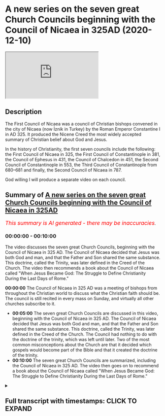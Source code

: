 # A new series on the seven great Church Councils beginning with the Council of Nicaea in 325AD (2020-12-10)

<iframe loading='lazy' allow='autoplay' src='https://www.youtube.com/embed/xDMqo1jMVH4'></iframe>

## Description

The First Council of Nicaea was a council of Christian bishops convened in the city of Nicaea (now İznik in Turkey) by the Roman Emperor Constantine I in AD 325. It produced the Nicene Creed the most widely accepted summary of Christian belief about God and Jesus.

In the history of Christianity, the first seven councils include the following: the First Council of Nicaea in 325, the First Council of Constantinople in 381, the Council of Ephesus in 431, the Council of Chalcedon in 451, the Second Council of Constantinople in 553, the Third Council of Constantinople from 680–681 and finally, the Second Council of Nicaea in 787.

God willing I will produce a separate video on each council.

## Summary of [A new series on the seven great Church Councils beginning with the Council of Nicaea in 325AD](https://www.youtube.com/watch?v=xDMqo1jMVH4)


*<span style="color:red; font-size:125%">This summary is AI generated - there may be inaccuracies</span>. [](/)*

### <a onclick="modifyYTiframeseektime('0')">00:00:00</a> - <a onclick="modifyYTiframeseektime('600')">00:10:00</a>

The video discusses the seven great Church Councils, beginning with the Council of Nicaea in 325 AD. The Council of Nicaea decided that Jesus was both God and man, and that the Father and Son shared the same substance. This doctrine, called the Trinity, was later defined in the Creed of the Church. The video then recommends a book about the Council of Nicaea called "When Jesus Became God: The Struggle to Define Christianity During the Last Days of Rome."

**<a onclick="modifyYTiframeseektime('0')">00:00:00</a>** The Council of Nicaea in 325 AD was a meeting of bishops from throughout the Christian world to discuss what the Christian faith should be. The council is still recited in every mass on Sunday, and virtually all other churches subscribe to it.
* **<a onclick="modifyYTiframeseektime('300')">00:05:00</a>** The seven great Church Councils are discussed in this video, beginning with the Council of Nicaea in 325 AD. The Council of Nicaea decided that Jesus was both God and man, and that the Father and Son shared the same substance. This doctrine, called the Trinity, was later defined in the Creed of the Church. The Council had nothing to do with the doctrine of the trinity, which was left until later. Two of the most common misconceptions about the Church are that it decided which gospels would become part of the Bible and that it created the doctrine of the trinity.
* **<a onclick="modifyYTiframeseektime('600')">00:10:00</a>** The seven great Church Councils are summarized, including the Council of Nicaea in 325 AD. The video then goes on to recommend a book about the Council of Nicaea called "When Jesus Became God: The Struggle to Define Christianity During the Last Days of Rome."

<details><summary><h2>Full transcript with timestamps: CLICK TO EXPAND</h2></summary>

<a onclick="modifyYTiframeseektime('1')">0:00:01</a> hello and um i'd like to begin  
<a onclick="modifyYTiframeseektime('3')">0:00:03</a> a series of seven videos looking at the  
<a onclick="modifyYTiframeseektime('7')">0:00:07</a> seven  
<a onclick="modifyYTiframeseektime('8')">0:00:08</a> councils of the church these are the  
<a onclick="modifyYTiframeseektime('10')">0:00:10</a> great  
<a onclick="modifyYTiframeseektime('11')">0:00:11</a> gatherings of all the bishops in  
<a onclick="modifyYTiframeseektime('13')">0:00:13</a> christendom of the church  
<a onclick="modifyYTiframeseektime('14')">0:00:14</a> who met on seven occasions over many  
<a onclick="modifyYTiframeseektime('16')">0:00:16</a> centuries  
<a onclick="modifyYTiframeseektime('18')">0:00:18</a> to thrash out or agree to reach a  
<a onclick="modifyYTiframeseektime('20')">0:00:20</a> consensus  
<a onclick="modifyYTiframeseektime('22')">0:00:22</a> on what christians should believe on  
<a onclick="modifyYTiframeseektime('24')">0:00:24</a> christian doctrine on the christian  
<a onclick="modifyYTiframeseektime('26')">0:00:26</a> creed  
<a onclick="modifyYTiframeseektime('27')">0:00:27</a> and i think it's useful to look at this  
<a onclick="modifyYTiframeseektime('29')">0:00:29</a> and also perhaps to offer some comments  
<a onclick="modifyYTiframeseektime('31')">0:00:31</a> on it as well in the light  
<a onclick="modifyYTiframeseektime('32')">0:00:32</a> of the christian's own scriptures and  
<a onclick="modifyYTiframeseektime('35')">0:00:35</a> what we now know of the historical jesus  
<a onclick="modifyYTiframeseektime('37')">0:00:37</a> and the way  
<a onclick="modifyYTiframeseektime('38')">0:00:38</a> theology doctrine has evolved and  
<a onclick="modifyYTiframeseektime('40')">0:00:40</a> developed over the centuries  
<a onclick="modifyYTiframeseektime('43')">0:00:43</a> so um i think there's an opportunity to  
<a onclick="modifyYTiframeseektime('45')">0:00:45</a> look at seven different videos at the  
<a onclick="modifyYTiframeseektime('47')">0:00:47</a> seven councils  
<a onclick="modifyYTiframeseektime('49')">0:00:49</a> starting with the the most famous  
<a onclick="modifyYTiframeseektime('51')">0:00:51</a> council of them all the council of  
<a onclick="modifyYTiframeseektime('53')">0:00:53</a> nicaea  
<a onclick="modifyYTiframeseektime('54')">0:00:54</a> in the fourth century um so why is this  
<a onclick="modifyYTiframeseektime('58')">0:00:58</a> important  
<a onclick="modifyYTiframeseektime('58')">0:00:58</a> why is this not just a bit of ancient  
<a onclick="modifyYTiframeseektime('60')">0:01:00</a> history well the council of nicaea  
<a onclick="modifyYTiframeseektime('63')">0:01:03</a> for example is still recited in every  
<a onclick="modifyYTiframeseektime('66')">0:01:06</a> mass on sunday  
<a onclick="modifyYTiframeseektime('68')">0:01:08</a> so christians throughout the world who  
<a onclick="modifyYTiframeseektime('70')">0:01:10</a> are roman catholic  
<a onclick="modifyYTiframeseektime('71')">0:01:11</a> uh recite read out uh the council of  
<a onclick="modifyYTiframeseektime('75')">0:01:15</a> nicaea so it re and that's the biggest  
<a onclick="modifyYTiframeseektime('78')">0:01:18</a> church in the world  
<a onclick="modifyYTiframeseektime('80')">0:01:20</a> and virtually all other churches main  
<a onclick="modifyYTiframeseektime('83')">0:01:23</a> churches  
<a onclick="modifyYTiframeseektime('84')">0:01:24</a> agree that this council is true and they  
<a onclick="modifyYTiframeseektime('86')">0:01:26</a> subscribe to it it's their doctrine it's  
<a onclick="modifyYTiframeseektime('88')">0:01:28</a> it expresses their faith uh in the most  
<a onclick="modifyYTiframeseektime('91')">0:01:31</a> succinct way  
<a onclick="modifyYTiframeseektime('92')">0:01:32</a> uh whether it be the church of england  
<a onclick="modifyYTiframeseektime('94')">0:01:34</a> or the methodist church or or whoever  
<a onclick="modifyYTiframeseektime('96')">0:01:36</a> but that with the exception of um say  
<a onclick="modifyYTiframeseektime('99')">0:01:39</a> that you have his witnesses  
<a onclick="modifyYTiframeseektime('101')">0:01:41</a> most other churches accepted  
<a onclick="modifyYTiframeseektime('104')">0:01:44</a> so um i want to talk about these creeds  
<a onclick="modifyYTiframeseektime('107')">0:01:47</a> what they mean  
<a onclick="modifyYTiframeseektime('108')">0:01:48</a> why they were formulated why they're  
<a onclick="modifyYTiframeseektime('110')">0:01:50</a> important and also offer a few points  
<a onclick="modifyYTiframeseektime('112')">0:01:52</a> of comment by way as i say of um  
<a onclick="modifyYTiframeseektime('116')">0:01:56</a> what the historical jesus uh apparently  
<a onclick="modifyYTiframeseektime('119')">0:01:59</a> said and what even the christian's own  
<a onclick="modifyYTiframeseektime('120')">0:02:00</a> bible  
<a onclick="modifyYTiframeseektime('122')">0:02:02</a> says by way of contrast  
<a onclick="modifyYTiframeseektime('125')">0:02:05</a> so what was the counts of nicaea why is  
<a onclick="modifyYTiframeseektime('127')">0:02:07</a> it called the council of nicaea well  
<a onclick="modifyYTiframeseektime('129')">0:02:09</a> the nicaea was a town in what is today  
<a onclick="modifyYTiframeseektime('134')">0:02:14</a> called turkey  
<a onclick="modifyYTiframeseektime('135')">0:02:15</a> and it was chosen by the then emperor  
<a onclick="modifyYTiframeseektime('138')">0:02:18</a> constantine  
<a onclick="modifyYTiframeseektime('139')">0:02:19</a> as a convenient place in the center of  
<a onclick="modifyYTiframeseektime('141')">0:02:21</a> the roman empire  
<a onclick="modifyYTiframeseektime('143')">0:02:23</a> in 325 a.d where all the bishops who  
<a onclick="modifyYTiframeseektime('146')">0:02:26</a> were called were invited from other  
<a onclick="modifyYTiframeseektime('148')">0:02:28</a> world from britain  
<a onclick="modifyYTiframeseektime('149')">0:02:29</a> from greece from italy  
<a onclick="modifyYTiframeseektime('152')">0:02:32</a> from uh from the east  
<a onclick="modifyYTiframeseektime('156')">0:02:36</a> wherever they may be were called over a  
<a onclick="modifyYTiframeseektime('157')">0:02:37</a> thousand bishops were invited  
<a onclick="modifyYTiframeseektime('159')">0:02:39</a> uh in the end only about three 318  
<a onclick="modifyYTiframeseektime('162')">0:02:42</a> the number varies and the sources  
<a onclick="modifyYTiframeseektime('164')">0:02:44</a> actually were able to attend along with  
<a onclick="modifyYTiframeseektime('166')">0:02:46</a> all their assistants and fellow priests  
<a onclick="modifyYTiframeseektime('168')">0:02:48</a> and presbyters and deacons so  
<a onclick="modifyYTiframeseektime('170')">0:02:50</a> it's actually quite a large number of  
<a onclick="modifyYTiframeseektime('171')">0:02:51</a> people who attended we have  
<a onclick="modifyYTiframeseektime('174')">0:02:54</a> some records uh from that time a chap  
<a onclick="modifyYTiframeseektime('177')">0:02:57</a> called eusebius kept a record  
<a onclick="modifyYTiframeseektime('179')">0:02:59</a> um so we have some idea what actually  
<a onclick="modifyYTiframeseektime('181')">0:03:01</a> happened  
<a onclick="modifyYTiframeseektime('183')">0:03:03</a> but uh constantine the the emperor was  
<a onclick="modifyYTiframeseektime('186')">0:03:06</a> um  
<a onclick="modifyYTiframeseektime('186')">0:03:06</a> the guy who was uh in charge and he  
<a onclick="modifyYTiframeseektime('189')">0:03:09</a> wanted  
<a onclick="modifyYTiframeseektime('190')">0:03:10</a> a creed uh to express the common faith  
<a onclick="modifyYTiframeseektime('193')">0:03:13</a> of the church  
<a onclick="modifyYTiframeseektime('194')">0:03:14</a> because at that time be both before and  
<a onclick="modifyYTiframeseektime('197')">0:03:17</a> after actually the church was in  
<a onclick="modifyYTiframeseektime('198')">0:03:18</a> conflict was riven apart by  
<a onclick="modifyYTiframeseektime('200')">0:03:20</a> disagreements over who jesus  
<a onclick="modifyYTiframeseektime('204')">0:03:24</a> was and there were other issues as well  
<a onclick="modifyYTiframeseektime('205')">0:03:25</a> but this was the biggest  
<a onclick="modifyYTiframeseektime('207')">0:03:27</a> theological issue of all the churchmen  
<a onclick="modifyYTiframeseektime('210')">0:03:30</a> lead church leaders like say athanasius  
<a onclick="modifyYTiframeseektime('212')">0:03:32</a> who is a  
<a onclick="modifyYTiframeseektime('214')">0:03:34</a> a pretty famous high-profile bishop in  
<a onclick="modifyYTiframeseektime('216')">0:03:36</a> alexandria in uh  
<a onclick="modifyYTiframeseektime('218')">0:03:38</a> today's egypt he defended the idea  
<a onclick="modifyYTiframeseektime('222')">0:03:42</a> that jesus was god just like the father  
<a onclick="modifyYTiframeseektime('224')">0:03:44</a> was god father was god  
<a onclick="modifyYTiframeseektime('226')">0:03:46</a> jesus was god there were other people  
<a onclick="modifyYTiframeseektime('228')">0:03:48</a> some of who were bishops but perhaps the  
<a onclick="modifyYTiframeseektime('230')">0:03:50</a> most famous one was called  
<a onclick="modifyYTiframeseektime('231')">0:03:51</a> arius and arius um  
<a onclick="modifyYTiframeseektime('234')">0:03:54</a> was what's called a presbyter kind of  
<a onclick="modifyYTiframeseektime('236')">0:03:56</a> like a priest  
<a onclick="modifyYTiframeseektime('238')">0:03:58</a> also from the same part of the world who  
<a onclick="modifyYTiframeseektime('241')">0:04:01</a> although  
<a onclick="modifyYTiframeseektime('242')">0:04:02</a> he agreed that jesus was divine  
<a onclick="modifyYTiframeseektime('245')">0:04:05</a> believed actually that there was a time  
<a onclick="modifyYTiframeseektime('247')">0:04:07</a> when he did not exist  
<a onclick="modifyYTiframeseektime('248')">0:04:08</a> and that was almost his catchphrase that  
<a onclick="modifyYTiframeseektime('250')">0:04:10</a> the son uh was god but there was a time  
<a onclick="modifyYTiframeseektime('253')">0:04:13</a> when he was not  
<a onclick="modifyYTiframeseektime('254')">0:04:14</a> he didn't exist only the father existed  
<a onclick="modifyYTiframeseektime('256')">0:04:16</a> from all eternity  
<a onclick="modifyYTiframeseektime('257')">0:04:17</a> the son ultimately although he was the  
<a onclick="modifyYTiframeseektime('260')">0:04:20</a> greatest  
<a onclick="modifyYTiframeseektime('261')">0:04:21</a> and existed before anything else was  
<a onclick="modifyYTiframeseektime('263')">0:04:23</a> created was ultimately  
<a onclick="modifyYTiframeseektime('265')">0:04:25</a> created by god so the sun was in a sense  
<a onclick="modifyYTiframeseektime('268')">0:04:28</a> a created god  
<a onclick="modifyYTiframeseektime('269')">0:04:29</a> if you like and many people in the  
<a onclick="modifyYTiframeseektime('273')">0:04:33</a> church  
<a onclick="modifyYTiframeseektime('273')">0:04:33</a> at that time agreed but many people also  
<a onclick="modifyYTiframeseektime('277')">0:04:37</a> agreed with athanasius  
<a onclick="modifyYTiframeseektime('279')">0:04:39</a> and uh in those days when christians  
<a onclick="modifyYTiframeseektime('281')">0:04:41</a> disagreed they got violent and  
<a onclick="modifyYTiframeseektime('283')">0:04:43</a> particularly athanasius had a reputation  
<a onclick="modifyYTiframeseektime('285')">0:04:45</a> for being a bit of a thug  
<a onclick="modifyYTiframeseektime('286')">0:04:46</a> and um it was alleged that he uh  
<a onclick="modifyYTiframeseektime('289')">0:04:49</a> through various mercenaries he got  
<a onclick="modifyYTiframeseektime('291')">0:04:51</a> people beaten up for their theological  
<a onclick="modifyYTiframeseektime('293')">0:04:53</a> views  
<a onclick="modifyYTiframeseektime('294')">0:04:54</a> and even people famously in the  
<a onclick="modifyYTiframeseektime('295')">0:04:55</a> marketplace used to argue and get a bit  
<a onclick="modifyYTiframeseektime('298')">0:04:58</a> violent  
<a onclick="modifyYTiframeseektime('298')">0:04:58</a> um about theological disputes about the  
<a onclick="modifyYTiframeseektime('301')">0:05:01</a> trinity  
<a onclick="modifyYTiframeseektime('301')">0:05:01</a> and about jesus and whatever um it  
<a onclick="modifyYTiframeseektime('304')">0:05:04</a> reminds me somewhat of muslims who are  
<a onclick="modifyYTiframeseektime('306')">0:05:06</a> so passionate about their faith some are  
<a onclick="modifyYTiframeseektime('308')">0:05:08</a> that they uh do things they shouldn't  
<a onclick="modifyYTiframeseektime('310')">0:05:10</a> in those days christians fulfill that  
<a onclick="modifyYTiframeseektime('313')">0:05:13</a> role today's christians  
<a onclick="modifyYTiframeseektime('315')">0:05:15</a> are pretty lukewarm and securized don't  
<a onclick="modifyYTiframeseektime('317')">0:05:17</a> really mind if they get walked all over  
<a onclick="modifyYTiframeseektime('318')">0:05:18</a> by  
<a onclick="modifyYTiframeseektime('319')">0:05:19</a> by other people and their faith is  
<a onclick="modifyYTiframeseektime('321')">0:05:21</a> insulted and they say oh well  
<a onclick="modifyYTiframeseektime('322')">0:05:22</a> we should make fun of our religion we're  
<a onclick="modifyYTiframeseektime('324')">0:05:24</a> happy with that but  
<a onclick="modifyYTiframeseektime('326')">0:05:26</a> um but in the fourth century christians  
<a onclick="modifyYTiframeseektime('328')">0:05:28</a> took their faith very seriously and  
<a onclick="modifyYTiframeseektime('329')">0:05:29</a> wouldn't have put up with any nonsense  
<a onclick="modifyYTiframeseektime('331')">0:05:31</a> um anyway so this council meets um  
<a onclick="modifyYTiframeseektime('335')">0:05:35</a> and um the arguments take place between  
<a onclick="modifyYTiframeseektime('338')">0:05:38</a> uh those representing athanasius the  
<a onclick="modifyYTiframeseektime('341')">0:05:41</a> bishop  
<a onclick="modifyYTiframeseektime('341')">0:05:41</a> who defended the idea that jesus was god  
<a onclick="modifyYTiframeseektime('344')">0:05:44</a> um  
<a onclick="modifyYTiframeseektime('345')">0:05:45</a> and the idea that the father and the son  
<a onclick="modifyYTiframeseektime('348')">0:05:48</a> shared the same being the same substance  
<a onclick="modifyYTiframeseektime('352')">0:05:52</a> the word in greek and this is a bit of  
<a onclick="modifyYTiframeseektime('353')">0:05:53</a> jargon but it's gone down in history  
<a onclick="modifyYTiframeseektime('356')">0:05:56</a> is homousion homo meaning the same  
<a onclick="modifyYTiframeseektime('359')">0:05:59</a> and usion coming from the greek word  
<a onclick="modifyYTiframeseektime('361')">0:06:01</a> uzia meaning  
<a onclick="modifyYTiframeseektime('362')">0:06:02</a> being excuse me or substance same beings  
<a onclick="modifyYTiframeseektime('366')">0:06:06</a> in this word  
<a onclick="modifyYTiframeseektime('367')">0:06:07</a> homo usion entered into the vocabulary  
<a onclick="modifyYTiframeseektime('369')">0:06:09</a> of the church  
<a onclick="modifyYTiframeseektime('370')">0:06:10</a> and it's still part of the vocabulary of  
<a onclick="modifyYTiframeseektime('371')">0:06:11</a> the church in its understanding of the  
<a onclick="modifyYTiframeseektime('373')">0:06:13</a> relationship between the father and the  
<a onclick="modifyYTiframeseektime('375')">0:06:15</a> son  
<a onclick="modifyYTiframeseektime('376')">0:06:16</a> between the father who's god and jesus  
<a onclick="modifyYTiframeseektime('378')">0:06:18</a> is god they share the same sub they're  
<a onclick="modifyYTiframeseektime('380')">0:06:20</a> both  
<a onclick="modifyYTiframeseektime('380')">0:06:20</a> divine they're both god in the absolute  
<a onclick="modifyYTiframeseektime('383')">0:06:23</a> sense  
<a onclick="modifyYTiframeseektime('384')">0:06:24</a> whereas those who are opposed to the  
<a onclick="modifyYTiframeseektime('387')">0:06:27</a> idea of  
<a onclick="modifyYTiframeseektime('388')">0:06:28</a> jesus being the uncreated god people  
<a onclick="modifyYTiframeseektime('390')">0:06:30</a> like arius  
<a onclick="modifyYTiframeseektime('392')">0:06:32</a> rejected that term and they rejected it  
<a onclick="modifyYTiframeseektime('394')">0:06:34</a> on the good sound principle that  
<a onclick="modifyYTiframeseektime('396')">0:06:36</a> actually  
<a onclick="modifyYTiframeseektime('396')">0:06:36</a> it's not in the bible it's simply not  
<a onclick="modifyYTiframeseektime('398')">0:06:38</a> there in the jewish bible it's not  
<a onclick="modifyYTiframeseektime('400')">0:06:40</a> they're the new testament jesus never  
<a onclick="modifyYTiframeseektime('401')">0:06:41</a> preached homoresion neither did the  
<a onclick="modifyYTiframeseektime('403')">0:06:43</a> apostles needed the  
<a onclick="modifyYTiframeseektime('404')">0:06:44</a> paul or anyone so why are we using this  
<a onclick="modifyYTiframeseektime('408')">0:06:48</a> bidder this innovative term to describe  
<a onclick="modifyYTiframeseektime('411')">0:06:51</a> the god head the term comes from pagan  
<a onclick="modifyYTiframeseektime('414')">0:06:54</a> philosophy from greek philosophy  
<a onclick="modifyYTiframeseektime('415')">0:06:55</a> anyway so at the end of the day  
<a onclick="modifyYTiframeseektime('419')">0:06:59</a> a vote was taken and this is how  
<a onclick="modifyYTiframeseektime('422')">0:07:02</a> doctrine was created  
<a onclick="modifyYTiframeseektime('425')">0:07:05</a> at some crucial points in the church  
<a onclick="modifyYTiframeseektime('427')">0:07:07</a> through majority  
<a onclick="modifyYTiframeseektime('428')">0:07:08</a> votes and the majority vote was that  
<a onclick="modifyYTiframeseektime('432')">0:07:12</a> athanasius was right and god  
<a onclick="modifyYTiframeseektime('435')">0:07:15</a> was declared to be the father and the  
<a onclick="modifyYTiframeseektime('439')">0:07:19</a> son  
<a onclick="modifyYTiframeseektime('440')">0:07:20</a> so uh those who were disagreed  
<a onclick="modifyYTiframeseektime('443')">0:07:23</a> were banished so there's a great  
<a onclick="modifyYTiframeseektime('444')">0:07:24</a> incentive to vote the way the  
<a onclick="modifyYTiframeseektime('447')">0:07:27</a> emperor wanted you to vote and he  
<a onclick="modifyYTiframeseektime('449')">0:07:29</a> supported the ideas of athanasius  
<a onclick="modifyYTiframeseektime('451')">0:07:31</a> and if you didn't support the uh the  
<a onclick="modifyYTiframeseektime('453')">0:07:33</a> views of the roman empire  
<a onclick="modifyYTiframeseektime('455')">0:07:35</a> and the emperor uh then you were  
<a onclick="modifyYTiframeseektime('457')">0:07:37</a> banished  
<a onclick="modifyYTiframeseektime('458')">0:07:38</a> which was not a punishment that you'd  
<a onclick="modifyYTiframeseektime('460')">0:07:40</a> want so  
<a onclick="modifyYTiframeseektime('461')">0:07:41</a> um the the council uh agreed  
<a onclick="modifyYTiframeseektime('464')">0:07:44</a> uh with athanasius as i was saying  
<a onclick="modifyYTiframeseektime('467')">0:07:47</a> and the creed that came out of creed is  
<a onclick="modifyYTiframeseektime('470')">0:07:50</a> a statement of belief like  
<a onclick="modifyYTiframeseektime('471')">0:07:51</a> akida basically uh which is the arabic  
<a onclick="modifyYTiframeseektime('474')">0:07:54</a> term  
<a onclick="modifyYTiframeseektime('475')">0:07:55</a> um the arab the nicene creed was created  
<a onclick="modifyYTiframeseektime('478')">0:07:58</a> and it had  
<a onclick="modifyYTiframeseektime('478')">0:07:58</a> phrases like jesus been described as  
<a onclick="modifyYTiframeseektime('481')">0:08:01</a> light from light  
<a onclick="modifyYTiframeseektime('482')">0:08:02</a> true god from true god that was one  
<a onclick="modifyYTiframeseektime('484')">0:08:04</a> expression from the  
<a onclick="modifyYTiframeseektime('486')">0:08:06</a> nicen creed that proclaims his divinity  
<a onclick="modifyYTiframeseektime('488')">0:08:08</a> jesus christ is said to be begotten  
<a onclick="modifyYTiframeseektime('491')">0:08:11</a> not made i'm not quite sure what  
<a onclick="modifyYTiframeseektime('493')">0:08:13</a> begotten means because if you beget  
<a onclick="modifyYTiframeseektime('494')">0:08:14</a> something that implies  
<a onclick="modifyYTiframeseektime('495')">0:08:15</a> priority ontological priority of the one  
<a onclick="modifyYTiframeseektime('498')">0:08:18</a> who is begetting but hey  
<a onclick="modifyYTiframeseektime('500')">0:08:20</a> uh begotten not made uh asserting  
<a onclick="modifyYTiframeseektime('503')">0:08:23</a> therefore that he was not a mere  
<a onclick="modifyYTiframeseektime('504')">0:08:24</a> creature brought out of brought into  
<a onclick="modifyYTiframeseektime('507')">0:08:27</a> being out of nothing like  
<a onclick="modifyYTiframeseektime('508')">0:08:28</a> aries believed but uh of the same  
<a onclick="modifyYTiframeseektime('511')">0:08:31</a> substance  
<a onclick="modifyYTiframeseektime('512')">0:08:32</a> as the father um so  
<a onclick="modifyYTiframeseektime('516')">0:08:36</a> at homorescius as i say or  
<a onclick="modifyYTiframeseektime('517')">0:08:37</a> consubstantial that's  
<a onclick="modifyYTiframeseektime('519')">0:08:39</a> another term from latin  
<a onclick="modifyYTiframeseektime('522')">0:08:42</a> meaning of the same substance um so this  
<a onclick="modifyYTiframeseektime('526')">0:08:46</a> creed was  
<a onclick="modifyYTiframeseektime('527')">0:08:47</a> uh declared to be binding on all  
<a onclick="modifyYTiframeseektime('529')">0:08:49</a> christians  
<a onclick="modifyYTiframeseektime('531')">0:08:51</a> and we still have it recited today as i  
<a onclick="modifyYTiframeseektime('533')">0:08:53</a> say now there are a couple of  
<a onclick="modifyYTiframeseektime('535')">0:08:55</a> misconceptions  
<a onclick="modifyYTiframeseektime('536')">0:08:56</a> um which have become quite popular in  
<a onclick="modifyYTiframeseektime('539')">0:08:59</a> recent years one is that  
<a onclick="modifyYTiframeseektime('541')">0:09:01</a> somehow the idea that the bible the  
<a onclick="modifyYTiframeseektime('543')">0:09:03</a> biblical canon the gospels  
<a onclick="modifyYTiframeseektime('545')">0:09:05</a> were somehow decided which gospels would  
<a onclick="modifyYTiframeseektime('548')">0:09:08</a> become part of the new testament of that  
<a onclick="modifyYTiframeseektime('550')">0:09:10</a> time and which were  
<a onclick="modifyYTiframeseektime('551')">0:09:11</a> rejected this is complete border dash  
<a onclick="modifyYTiframeseektime('554')">0:09:14</a> there's no evidence in history  
<a onclick="modifyYTiframeseektime('555')">0:09:15</a> for that um the main source of the idea  
<a onclick="modifyYTiframeseektime('559')">0:09:19</a> that the canon i the list of books to go  
<a onclick="modifyYTiframeseektime('562')">0:09:22</a> into the bible was created at the  
<a onclick="modifyYTiframeseektime('564')">0:09:24</a> council and i say it seems to be  
<a onclick="modifyYTiframeseektime('565')">0:09:25</a> voltaire who's a  
<a onclick="modifyYTiframeseektime('566')">0:09:26</a> 18th century french guy he popularized  
<a onclick="modifyYTiframeseektime('568')">0:09:28</a> the story  
<a onclick="modifyYTiframeseektime('570')">0:09:30</a> um so that that is um a falsehood  
<a onclick="modifyYTiframeseektime('573')">0:09:33</a> that's a an urban myth call it that the  
<a onclick="modifyYTiframeseektime('576')">0:09:36</a> other  
<a onclick="modifyYTiframeseektime('576')">0:09:36</a> uh misconception um perhaps more serious  
<a onclick="modifyYTiframeseektime('579')">0:09:39</a> is the idea that the council  
<a onclick="modifyYTiframeseektime('582')">0:09:42</a> created the doctrine of the trinity or  
<a onclick="modifyYTiframeseektime('584')">0:09:44</a> discussed the trinity  
<a onclick="modifyYTiframeseektime('586')">0:09:46</a> um the council had nothing to do with  
<a onclick="modifyYTiframeseektime('588')">0:09:48</a> the trinity as i say it was to deal with  
<a onclick="modifyYTiframeseektime('589')">0:09:49</a> the issue of the deity of christ  
<a onclick="modifyYTiframeseektime('593')">0:09:53</a> questions of the holy spirit um  
<a onclick="modifyYTiframeseektime('596')">0:09:56</a> this is the third so-called third person  
<a onclick="modifyYTiframeseektime('598')">0:09:58</a> of trinity that was not  
<a onclick="modifyYTiframeseektime('599')">0:09:59</a> that was left until another year  
<a onclick="modifyYTiframeseektime('603')">0:10:03</a> in fact um that was discussed really in  
<a onclick="modifyYTiframeseektime('605')">0:10:05</a> the fourth century  
<a onclick="modifyYTiframeseektime('607')">0:10:07</a> at the council of constantinople one of  
<a onclick="modifyYTiframeseektime('609')">0:10:09</a> the other councils  
<a onclick="modifyYTiframeseektime('610')">0:10:10</a> that i hopefully god willing will be  
<a onclick="modifyYTiframeseektime('613')">0:10:13</a> addressing  
<a onclick="modifyYTiframeseektime('614')">0:10:14</a> in another video so um  
<a onclick="modifyYTiframeseektime('617')">0:10:17</a> that in summary is a very brief uh  
<a onclick="modifyYTiframeseektime('620')">0:10:20</a> synopsis of  
<a onclick="modifyYTiframeseektime('621')">0:10:21</a> what happened at the council it's the  
<a onclick="modifyYTiframeseektime('623')">0:10:23</a> most important christian council in  
<a onclick="modifyYTiframeseektime('625')">0:10:25</a> history uh still uh influencing  
<a onclick="modifyYTiframeseektime('628')">0:10:28</a> christians today what might one say  
<a onclick="modifyYTiframeseektime('631')">0:10:31</a> about it in view of the bible  
<a onclick="modifyYTiframeseektime('633')">0:10:33</a> and the historical jesus well that's  
<a onclick="modifyYTiframeseektime('636')">0:10:36</a> where it gets a bit  
<a onclick="modifyYTiframeseektime('637')">0:10:37</a> awkward because just to give you just  
<a onclick="modifyYTiframeseektime('640')">0:10:40</a> a couple of examples in the earliest  
<a onclick="modifyYTiframeseektime('642')">0:10:42</a> gospel gospel of mark  
<a onclick="modifyYTiframeseektime('644')">0:10:44</a> in the new testament um there's a story  
<a onclick="modifyYTiframeseektime('647')">0:10:47</a> in chapter 10  
<a onclick="modifyYTiframeseektime('648')">0:10:48</a> uh verse 17 onwards where uh i don't  
<a onclick="modifyYTiframeseektime('651')">0:10:51</a> know this is a true story but this is  
<a onclick="modifyYTiframeseektime('652')">0:10:52</a> what the gospel says  
<a onclick="modifyYTiframeseektime('654')">0:10:54</a> he says a man a rich man young man came  
<a onclick="modifyYTiframeseektime('656')">0:10:56</a> to jesus and said good teacher  
<a onclick="modifyYTiframeseektime('658')">0:10:58</a> what must i do to inherit eternal life  
<a onclick="modifyYTiframeseektime('661')">0:11:01</a> jesus said why do you call me good  
<a onclick="modifyYTiframeseektime('665')">0:11:05</a> there is no one good but god alone  
<a onclick="modifyYTiframeseektime('669')">0:11:09</a> now this verse is usually understood to  
<a onclick="modifyYTiframeseektime('671')">0:11:11</a> mean that jesus was denying that he was  
<a onclick="modifyYTiframeseektime('672')">0:11:12</a> god  
<a onclick="modifyYTiframeseektime('674')">0:11:14</a> there's another verse in the bible um  
<a onclick="modifyYTiframeseektime('676')">0:11:16</a> where jesus  
<a onclick="modifyYTiframeseektime('677')">0:11:17</a> says um again historicity is debated but  
<a onclick="modifyYTiframeseektime('680')">0:11:20</a> anyway it's there in the bible  
<a onclick="modifyYTiframeseektime('682')">0:11:22</a> the father is greater than i the father  
<a onclick="modifyYTiframeseektime('685')">0:11:25</a> is greater than i  
<a onclick="modifyYTiframeseektime('686')">0:11:26</a> so obviously he both can't be god if one  
<a onclick="modifyYTiframeseektime('689')">0:11:29</a> of the  
<a onclick="modifyYTiframeseektime('689')">0:11:29</a> persons of the godhead is greater than  
<a onclick="modifyYTiframeseektime('691')">0:11:31</a> the other god is god after all  
<a onclick="modifyYTiframeseektime('693')">0:11:33</a> so that's a bit of an odd thing to have  
<a onclick="modifyYTiframeseektime('696')">0:11:36</a> in your bible if you believe in what  
<a onclick="modifyYTiframeseektime('698')">0:11:38</a> nicaea  
<a onclick="modifyYTiframeseektime('699')">0:11:39</a> determined and another verse in john's  
<a onclick="modifyYTiframeseektime('702')">0:11:42</a> gospel  
<a onclick="modifyYTiframeseektime('702')">0:11:42</a> um in chapter 17 verse 3 and i'll just  
<a onclick="modifyYTiframeseektime('704')">0:11:44</a> read it to you this is  
<a onclick="modifyYTiframeseektime('706')">0:11:46</a> where jesus prays for his disciples and  
<a onclick="modifyYTiframeseektime('708')">0:11:48</a> he is said  
<a onclick="modifyYTiframeseektime('709')">0:11:49</a> and this is eternal life so this really  
<a onclick="modifyYTiframeseektime('712')">0:11:52</a> matters  
<a onclick="modifyYTiframeseektime('713')">0:11:53</a> that they may know you the only true god  
<a onclick="modifyYTiframeseektime('716')">0:11:56</a> and jesus christ whom you have sent so  
<a onclick="modifyYTiframeseektime('719')">0:11:59</a> this is jesus praying  
<a onclick="modifyYTiframeseektime('721')">0:12:01</a> this is eternal life that they may know  
<a onclick="modifyYTiframeseektime('723')">0:12:03</a> you  
<a onclick="modifyYTiframeseektime('724')">0:12:04</a> god the only true god and  
<a onclick="modifyYTiframeseektime('727')">0:12:07</a> jesus christ whom you have sent so  
<a onclick="modifyYTiframeseektime('730')">0:12:10</a> clearly  
<a onclick="modifyYTiframeseektime('731')">0:12:11</a> god and jesus are two separate beings  
<a onclick="modifyYTiframeseektime('734')">0:12:14</a> jesus is not god he's praying to god  
<a onclick="modifyYTiframeseektime('736')">0:12:16</a> and he refers to the father only as  
<a onclick="modifyYTiframeseektime('739')">0:12:19</a> the true god so that verse sits very  
<a onclick="modifyYTiframeseektime('743')">0:12:23</a> uncomfortably  
<a onclick="modifyYTiframeseektime('744')">0:12:24</a> to put it mildly with the counts of  
<a onclick="modifyYTiframeseektime('746')">0:12:26</a> nicer's insistence that  
<a onclick="modifyYTiframeseektime('748')">0:12:28</a> jesus as well is god and indeed there  
<a onclick="modifyYTiframeseektime('751')">0:12:31</a> are countless verses  
<a onclick="modifyYTiframeseektime('753')">0:12:33</a> in the new testament even in the  
<a onclick="modifyYTiframeseektime('755')">0:12:35</a> christian new testament  
<a onclick="modifyYTiframeseektime('756')">0:12:36</a> which suggests that jesus is not god  
<a onclick="modifyYTiframeseektime('758')">0:12:38</a> jesus doesn't know the day to the end he  
<a onclick="modifyYTiframeseektime('760')">0:12:40</a> gets tired  
<a onclick="modifyYTiframeseektime('761')">0:12:41</a> he is not omniscient he dies on a cross  
<a onclick="modifyYTiframeseektime('764')">0:12:44</a> god doesn't die according to the bible  
<a onclick="modifyYTiframeseektime('766')">0:12:46</a> according to the crown god is eternal  
<a onclick="modifyYTiframeseektime('767')">0:12:47</a> he's immortal  
<a onclick="modifyYTiframeseektime('768')">0:12:48</a> how can an immortal eternal god  
<a onclick="modifyYTiframeseektime('772')">0:12:52</a> die and so on and so on and so on so  
<a onclick="modifyYTiframeseektime('775')">0:12:55</a> um this this is a a an issue which will  
<a onclick="modifyYTiframeseektime('779')">0:12:59</a> haunt christians as people look in the  
<a onclick="modifyYTiframeseektime('781')">0:13:01</a> bible and say hey  
<a onclick="modifyYTiframeseektime('782')">0:13:02</a> your bible doesn't quite match up with  
<a onclick="modifyYTiframeseektime('784')">0:13:04</a> the beliefs of nicaea  
<a onclick="modifyYTiframeseektime('786')">0:13:06</a> now in terms of recommended reading  
<a onclick="modifyYTiframeseektime('788')">0:13:08</a> there are several books i would  
<a onclick="modifyYTiframeseektime('789')">0:13:09</a> recommend if you really want to go into  
<a onclick="modifyYTiframeseektime('790')">0:13:10</a> this now  
<a onclick="modifyYTiframeseektime('791')">0:13:11</a> it's a great it's a great story uh this  
<a onclick="modifyYTiframeseektime('793')">0:13:13</a> one i recommend  
<a onclick="modifyYTiframeseektime('794')">0:13:14</a> a lot it's called when jesus became god  
<a onclick="modifyYTiframeseektime('796')">0:13:16</a> the struggle to define  
<a onclick="modifyYTiframeseektime('798')">0:13:18</a> christianity during the last days of  
<a onclick="modifyYTiframeseektime('800')">0:13:20</a> rome by richard  
<a onclick="modifyYTiframeseektime('801')">0:13:21</a> rubinstein he's an american academic and  
<a onclick="modifyYTiframeseektime('803')">0:13:23</a> there's a very  
<a onclick="modifyYTiframeseektime('804')">0:13:24</a> readable story there of the council  
<a onclick="modifyYTiframeseektime('806')">0:13:26</a> itself how it came to be  
<a onclick="modifyYTiframeseektime('809')">0:13:29</a> what happened the debate the arguments  
<a onclick="modifyYTiframeseektime('811')">0:13:31</a> what happened to the people who lost the  
<a onclick="modifyYTiframeseektime('812')">0:13:32</a> vote and were persecuted  
<a onclick="modifyYTiframeseektime('815')">0:13:35</a> this book um early christian doctrines  
<a onclick="modifyYTiframeseektime('818')">0:13:38</a> by jnd kelly  
<a onclick="modifyYTiframeseektime('820')">0:13:40</a> when i was at university studying this  
<a onclick="modifyYTiframeseektime('822')">0:13:42</a> very council which i did  
<a onclick="modifyYTiframeseektime('824')">0:13:44</a> some research on this was one of the  
<a onclick="modifyYTiframeseektime('826')">0:13:46</a> main  
<a onclick="modifyYTiframeseektime('827')">0:13:47</a> books that was on the bibliography and i  
<a onclick="modifyYTiframeseektime('829')">0:13:49</a> i i've always treasured this jd kelly  
<a onclick="modifyYTiframeseektime('832')">0:13:52</a> was a  
<a onclick="modifyYTiframeseektime('832')">0:13:52</a> an anglican historian theologian and  
<a onclick="modifyYTiframeseektime('835')">0:13:55</a> this is the  
<a onclick="modifyYTiframeseektime('835')">0:13:55</a> the go-to reference work if you want to  
<a onclick="modifyYTiframeseektime('838')">0:13:58</a> really get into the history the theology  
<a onclick="modifyYTiframeseektime('840')">0:14:00</a> of this academically  
<a onclick="modifyYTiframeseektime('842')">0:14:02</a> he also wrote this book um which  
<a onclick="modifyYTiframeseektime('845')">0:14:05</a> is called the early christian creeds by  
<a onclick="modifyYTiframeseektime('847')">0:14:07</a> jnd kelly  
<a onclick="modifyYTiframeseektime('849')">0:14:09</a> the one on christian doctrines is i  
<a onclick="modifyYTiframeseektime('850')">0:14:10</a> think the the better one  
<a onclick="modifyYTiframeseektime('853')">0:14:13</a> so that is it for now next time god  
<a onclick="modifyYTiframeseektime('856')">0:14:16</a> willing i will address the next council  
<a onclick="modifyYTiframeseektime('858')">0:14:18</a> why it was convened uh why it's  
<a onclick="modifyYTiframeseektime('861')">0:14:21</a> important and some of the criticisms  
<a onclick="modifyYTiframeseektime('863')">0:14:23</a> one might make of it from a monotheist  
<a onclick="modifyYTiframeseektime('866')">0:14:26</a> unitarian  
<a onclick="modifyYTiframeseektime('867')">0:14:27</a> muslim perspective um in the light of  
<a onclick="modifyYTiframeseektime('870')">0:14:30</a> and also in the light of what we know  
<a onclick="modifyYTiframeseektime('871')">0:14:31</a> from biblical studies as well  
<a onclick="modifyYTiframeseektime('873')">0:14:33</a> so i hope that it is of some interest  
<a onclick="modifyYTiframeseektime('876')">0:14:36</a> see you next time  

</details>
